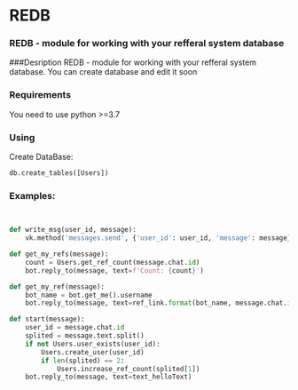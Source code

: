 # REDB
### REDB - module for working with your refferal system database
###Desription
REDB - module for working with your refferal system database. You can create database and edit it soon 

### Requirements
You need to use python >=3.7 

### Using
Create DataBase:
```python
db.create_tables([Users])
```

### Examples:

```python


def write_msg(user_id, message):
    vk.method('messages.send', {'user_id': user_id, 'message': message})

def get_my_refs(message):
    count = Users.get_ref_count(message.chat.id)
    bot.reply_to(message, text=f'Count: {count}')

def get_my_ref(message):
    bot_name = bot.get_me().username
    bot.reply_to(message, text=ref_link.format(bot_name, message.chat.id))

def start(message):
    user_id = message.chat.id
    splited = message.text.split()
    if not Users.user_exists(user_id):
        Users.create_user(user_id)
        if len(splited) == 2:
            Users.increase_ref_count(splited[1])
    bot.reply_to(message, text=text_helloText)
```
